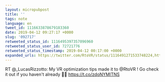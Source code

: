 ```yaml
---
layout: micropubpost
title: ''
tags: note
language: en
tweet_id: 1116633878679183360
date: 2019-04-12 09:27:17 +0000
slug: '092717'
retweeted_status_id: 1116495397357096960
retweeted_status_user_id: 72721776
retweeted_status_timestamp: 2019-04-12 00:17:00 +0000
expanded_urls: https://twitter.com/RtoVR/status/1116491271533748224,https://twitter.com/RtoVR/status/1116491271533748224
---
```

RT @_LucasRizzotto: My VR optimization tips made it to @RtoVR ! Go check it out if you haven't already 🥳🎉 https://t.co/zdoNYMITNS
